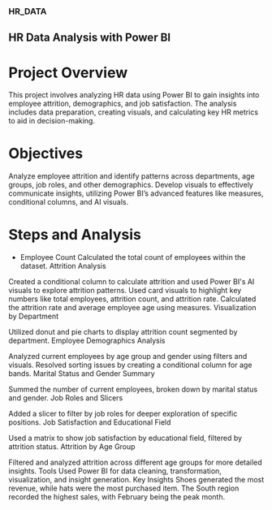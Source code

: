 ### HR_DATA
## HR Data Analysis with Power BI


# Project Overview
This project involves analyzing HR data using Power BI to gain insights into employee attrition, demographics, and job satisfaction. The analysis includes data preparation, creating visuals, and calculating key HR metrics to aid in decision-making.

# Objectives
Analyze employee attrition and identify patterns across departments, age groups, job roles, and other demographics.
Develop visuals to effectively communicate insights, utilizing Power BI’s advanced features like measures, conditional columns, and AI visuals.

# Steps and Analysis
- Employee Count
Calculated the total count of employees within the dataset.
Attrition Analysis

Created a conditional column to calculate attrition and used Power BI's AI visuals to explore attrition patterns.
Used card visuals to highlight key numbers like total employees, attrition count, and attrition rate.
Calculated the attrition rate and average employee age using measures.
Visualization by Department

Utilized donut and pie charts to display attrition count segmented by department.
Employee Demographics Analysis

Analyzed current employees by age group and gender using filters and visuals.
Resolved sorting issues by creating a conditional column for age bands.
Marital Status and Gender Summary

Summed the number of current employees, broken down by marital status and gender.
Job Roles and Slicers

Added a slicer to filter by job roles for deeper exploration of specific positions.
Job Satisfaction and Educational Field

Used a matrix to show job satisfaction by educational field, filtered by attrition status.
Attrition by Age Group

Filtered and analyzed attrition across different age groups for more detailed insights.
Tools Used
Power BI for data cleaning, transformation, visualization, and insight generation.
Key Insights
Shoes generated the most revenue, while hats were the most purchased item.
The South region recorded the highest sales, with February being the peak month.
